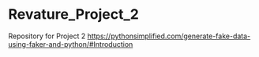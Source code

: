 # Revature_Project_2
Repository for Project 2
https://pythonsimplified.com/generate-fake-data-using-faker-and-python/#Introduction
